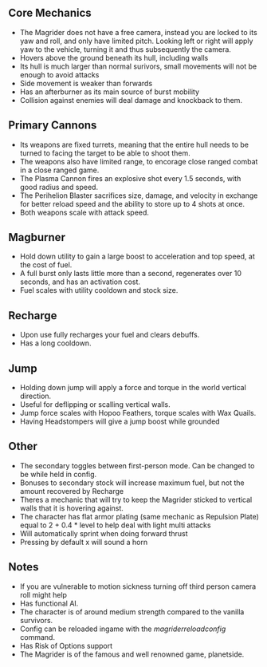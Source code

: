 ## Core Mechanics
- The Magrider does not have a free camera, instead you are locked to its yaw and roll, and only have limited pitch. Looking left or right will apply yaw to the vehicle, turning it and thus subsequently the camera.
- Hovers above the ground beneath its hull, including walls
- Its hull is much larger than normal surivors, small movements will not be enough to avoid attacks
- Side movement is weaker than forwards
- Has an afterburner as its main source of burst mobility
- Collision against enemies will deal damage and knockback to them.

## Primary Cannons
- Its weapons are fixed turrets, meaning that the entire hull needs to be turned to facing the target to be able to shoot them.
- The weapons also have limited range, to encorage close ranged combat in a close ranged game.
- The Plasma Cannon fires an explosive shot every 1.5 seconds, with good radius and speed.
- The Perihelion Blaster sacrifices size, damage, and velocity in exchange for better reload speed and the ability to store up to 4 shots at once.
- Both weapons scale with attack speed.

## Magburner
- Hold down utility to gain a large boost to acceleration and top speed, at the cost of fuel.
- A full burst only lasts little more than a second, regenerates over 10 seconds, and has an activation cost.
- Fuel scales with utility cooldown and stock size.

## Recharge
- Upon use fully recharges your fuel and clears debuffs.
- Has a long cooldown.

## Jump
- Holding down jump will apply a force and torque in the world vertical direction.
- Useful for deflipping or scalling vertical walls.
- Jump force scales with Hopoo Feathers, torque scales with Wax Quails.
- Having Headstompers will give a jump boost while grounded

## Other
- The secondary toggles between first-person mode. Can be changed to be while held in config.
- Bonuses to secondary stock will increase maximum fuel, but not the amount recovered by Recharge
- Theres a mechanic that will try to keep the Magrider sticked to vertical walls that it is hovering against.
- The character has flat armor plating (same mechanic as Repulsion Plate) equal to 2 + 0.4 * level to help deal with light multi attacks
- Will automatically sprint when doing forward thrust
- Pressing by default x will sound a horn

## Notes
- If you are vulnerable to motion sickness turning off third person camera roll might help
- Has functional AI.
- The character is of around medium strength compared to the vanilla survivors.
- Config can be reloaded ingame with the *magriderreloadconfig* command.
- Has Risk of Options support
- The Magrider is of the famous and well renowned game, planetside.